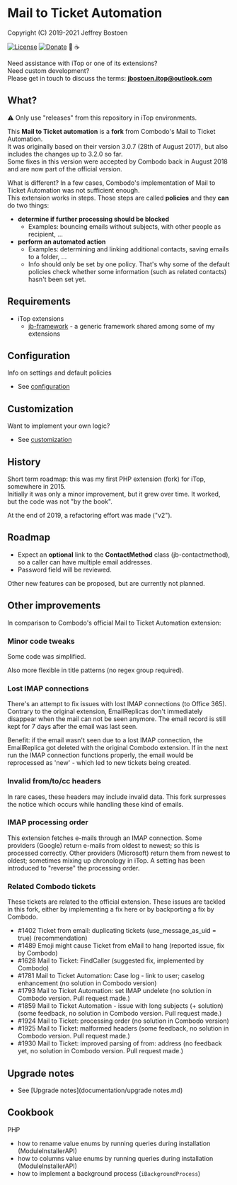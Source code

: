# Mail to Ticket Automation
Copyright (C) 2019-2021 Jeffrey Bostoen

[![License](https://img.shields.io/github/license/jbostoen/iTop-custom-extensions)](https://github.com/jbostoen/iTop-custom-extensions/blob/master/license.md)
[![Donate](https://img.shields.io/badge/Donate-PayPal-green.svg)](https://www.paypal.me/jbostoen)
🍻 ☕


Need assistance with iTop or one of its extensions?  
Need custom development?  
Please get in touch to discuss the terms: **jbostoen.itop@outlook.com**


## What?

⚠ Only use "releases" from this repository in iTop environments.

This **Mail to Ticket automation** is a **fork** from Combodo's Mail to Ticket Automation.  
It was originally based on their version 3.0.7 (28th of August 2017), but also includes the changes up to 3.2.0 so far.  
Some fixes in this version were accepted by Combodo back in August 2018 and are now part of the official version.

What is different? In a few cases, Combodo's implementation of Mail to Ticket Automation was not sufficient enough.  
This extension works in steps. Those steps are called **policies** and they **can** do two things: 

* **determine if further processing should be blocked**
  * Examples: bouncing emails without subjects, with other people as recipient, ...
* **perform an automated action**
  * Examples: determining and linking additional contacts, saving emails to a folder, ...
  * Info should only be set by one policy. That's why some of the default policies check whether some information (such as related contacts) hasn't been set yet.  


## Requirements

* iTop extensions
  * [jb-framework](https://github.com/jbostoen/itop-jb-framework) - a generic framework shared among some of my extensions

## Configuration
Info on settings and default policies
* See [configuration](documentation/configuration.md)

## Customization
Want to implement your own logic?
* See [customization](documentation/customization.md)

## History
Short term roadmap: this was my first PHP extension (fork) for iTop, somewhere in 2015.  
Initially it was only a minor improvement, but it grew over time. It worked, but the code was not "by the book".

At the end of 2019, a refactoring effort was made ("v2").

## Roadmap

* Expect an **optional** link to the **ContactMethod** class (jb-contactmethod), so a caller can have multiple email addresses.
* Password field will be reviewed.

Other new features can be proposed, but are currently not planned.

## Other improvements
In comparison to Combodo's official Mail to Ticket Automation extension:

### Minor code tweaks
Some code was simplified.

Also more flexible in title patterns (no regex group required).

### Lost IMAP connections
There's an attempt to fix issues with lost IMAP connections (to Office 365).
Contrary to the original extension, EmailReplicas don't immediately disappear when the mail can not be seen anymore.
The email record is still kept for 7 days after the email was last seen.

Benefit: if the email wasn't seen due to a lost IMAP connection, the EmailReplica got deleted with the original Combodo extension.
If in the next run the IMAP connection functions properly, the email would be reprocessed as 'new' - which led to new tickets being created.

### Invalid from/to/cc headers
In rare cases, these headers may include invalid data. This fork surpresses the notice which occurs while handling these kind of emails.

### IMAP processing order
This extension fetches e-mails through an IMAP connection.
Some providers (Google) return e-mails from oldest to newest; so this is processed correctly.
Other providers (Microsoft) return them from newest to oldest; sometimes mixing up chronology in iTop.
A setting has been introduced to "reverse" the processing order.

### Related Combodo tickets

These tickets are related to the official extension.
These issues are tackled in this fork, either by implementing a fix here or by backporting a fix by Combodo.

* #1402 Ticket from email: duplicating tickets (use_message_as_uid = true) (recommendation)
* #1489 Emoji might cause Ticket from eMail to hang (reported issue, fix by Combodo)
* #1628 Mail to Ticket: FindCaller (suggested fix, implemented by Combodo)
* #1781 Mail to Ticket Automation: Case log - link to user; caselog enhancement (no solution in Combodo version)
* #1793 Mail to Ticket Automation: set IMAP undelete  (no solution in Combodo version. Pull request made.)
* #1859 Mail to Ticket Automation - issue with long subjects (+ solution) (some feedback, no solution in Combodo version. Pull request made.)
* #1924 Mail to Ticket: processing order (no solution in Combodo version)
* #1925 Mail to Ticket: malformed headers (some feedback, no solution in Combodo version. Pull request made.)
* #1930 Mail to Ticket: improved parsing of from: address (no feedback yet, no solution in Combodo version. Pull request made.)

## Upgrade notes
* See [Upgrade notes](documentation/upgrade notes.md)

## Cookbook

PHP
* how to rename value enums by running queries during installation (ModuleInstallerAPI)
* how to columns value enums by running queries during installation (ModuleInstallerAPI)
* how to implement a background process (```iBackgroundProcess```)



